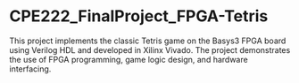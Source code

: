 # CPE222_FinalProject_FPGA-Tetris
This project implements the classic Tetris game on the Basys3 FPGA board using Verilog HDL and developed in Xilinx Vivado. The project demonstrates the use of FPGA programming, game logic design, and hardware interfacing.
